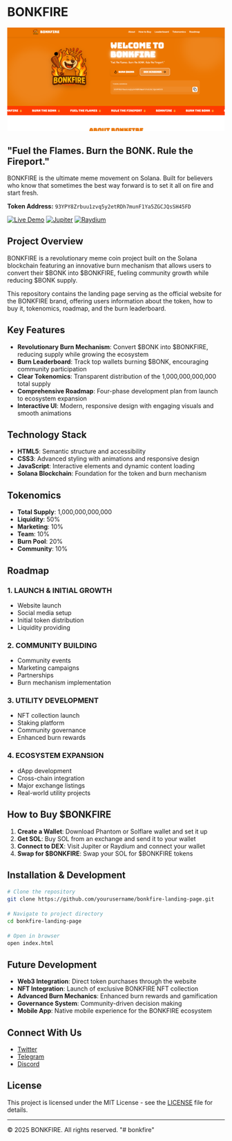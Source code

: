 # BONKFIRE

![BONKFIRE Logo](public/assets/images/preview-live.png)

## "Fuel the Flames. Burn the BONK. Rule the Fireport."

BONKFIRE is the ultimate meme movement on Solana. Built for believers who know that sometimes the best way forward is to set it all on fire and start fresh.

**Token Address:** `93YPY8Zrbuu1zvq5y2etRDh7munF1Ya5ZGCJQsSH45FD`

[![Live Demo](https://img.shields.io/badge/LIVE-DEMO-brightgreen?style=for-the-badge)](https://nickdabizaz.github.io/bonkfire.github.io/)
[![Jupiter](https://img.shields.io/badge/BUY-JUPITER-orange?style=for-the-badge)](https://jup.ag)
[![Raydium](https://img.shields.io/badge/BUY-RAYDIUM-blue?style=for-the-badge)](https://raydium.io)

## Project Overview

BONKFIRE is a revolutionary meme coin project built on the Solana blockchain featuring an innovative burn mechanism that allows users to convert their $BONK into $BONKFIRE, fueling community growth while reducing $BONK supply.

This repository contains the landing page serving as the official website for the BONKFIRE brand, offering users information about the token, how to buy it, tokenomics, roadmap, and the burn leaderboard.

## Key Features

- **Revolutionary Burn Mechanism**: Convert $BONK into $BONKFIRE, reducing supply while growing the ecosystem
- **Burn Leaderboard**: Track top wallets burning $BONK, encouraging community participation
- **Clear Tokenomics**: Transparent distribution of the 1,000,000,000,000 total supply
- **Comprehensive Roadmap**: Four-phase development plan from launch to ecosystem expansion
- **Interactive UI**: Modern, responsive design with engaging visuals and smooth animations

## Technology Stack

- **HTML5**: Semantic structure and accessibility
- **CSS3**: Advanced styling with animations and responsive design
- **JavaScript**: Interactive elements and dynamic content loading
- **Solana Blockchain**: Foundation for the token and burn mechanism

## Tokenomics

- **Total Supply**: 1,000,000,000,000
- **Liquidity**: 50%
- **Marketing**: 10%
- **Team**: 10%
- **Burn Pool**: 20%
- **Community**: 10%

## Roadmap

### 1. LAUNCH & INITIAL GROWTH
- Website launch
- Social media setup
- Initial token distribution
- Liquidity providing

### 2. COMMUNITY BUILDING
- Community events
- Marketing campaigns
- Partnerships
- Burn mechanism implementation

### 3. UTILITY DEVELOPMENT
- NFT collection launch
- Staking platform
- Community governance
- Enhanced burn rewards

### 4. ECOSYSTEM EXPANSION
- dApp development
- Cross-chain integration
- Major exchange listings
- Real-world utility projects

## How to Buy $BONKFIRE

1. **Create a Wallet**: Download Phantom or Solflare wallet and set it up
2. **Get SOL**: Buy SOL from an exchange and send it to your wallet
3. **Connect to DEX**: Visit Jupiter or Raydium and connect your wallet
4. **Swap for $BONKFIRE**: Swap your SOL for $BONKFIRE tokens

## Installation & Development

```bash
# Clone the repository
git clone https://github.com/yourusername/bonkfire-landing-page.git

# Navigate to project directory
cd bonkfire-landing-page

# Open in browser
open index.html
```

## Future Development

- **Web3 Integration**: Direct token purchases through the website
- **NFT Integration**: Launch of exclusive BONKFIRE NFT collection
- **Advanced Burn Mechanics**: Enhanced burn rewards and gamification
- **Governance System**: Community-driven decision making
- **Mobile App**: Native mobile experience for the BONKFIRE ecosystem

## Connect With Us

- [Twitter](https://twitter.com/bonkfire)
- [Telegram](https://t.me/bonkfire)
- [Discord](https://discord.gg/bonkfire)

## License

This project is licensed under the MIT License - see the [LICENSE](LICENSE) file for details.

---

© 2025 BONKFIRE. All rights reserved.
"# bonkfire" 
